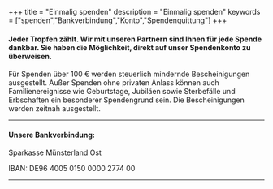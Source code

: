 +++
title = "Einmalig spenden"
description = "Einmalig spenden"
keywords = ["spenden","Bankverbindung","Konto","Spendenquittung"]
+++


#### Jeder Tropfen zählt. Wir mit unseren Partnern sind Ihnen für jede Spende dankbar. Sie haben die Möglichkeit, direkt auf unser Spendenkonto zu überweisen.


Für Spenden über 100 € werden steuerlich mindernde Bescheinigungen ausgestellt. Außer Spenden ohne privaten Anlass können auch Familienereignisse wie Geburtstage, Jubiläen sowie Sterbefälle und Erbschaften ein besonderer Spendengrund sein. Die Bescheinigungen werden zeitnah ausgestellt.

________________________________

#### Unsere Bankverbindung:

Sparkasse Münsterland Ost

IBAN: DE96 4005 0150 0000 2774 00

________________________________